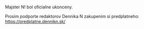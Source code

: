 Majster N! bol oficialne ukonceny.

Prosim podporte redaktorov Dennika N zakupenim si predplatneho: https://predplatne.dennikn.sk/
